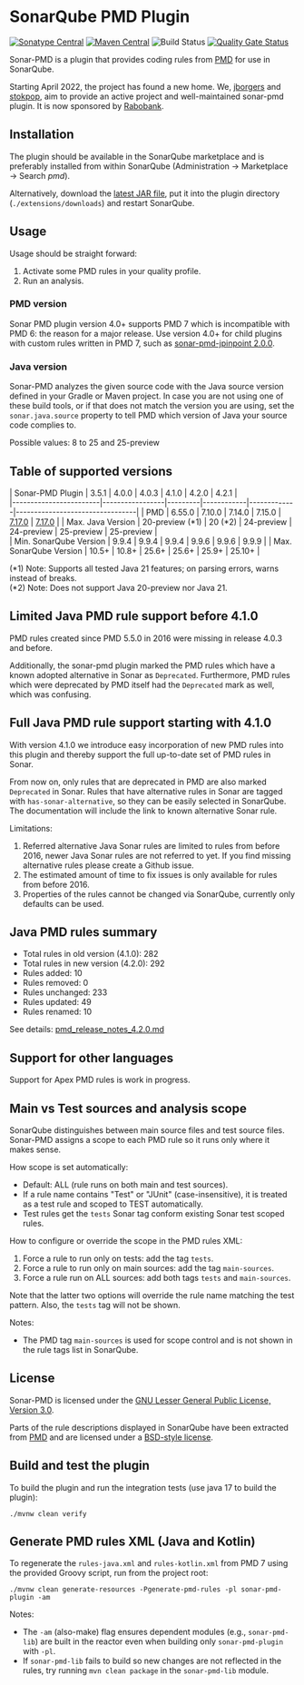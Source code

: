 # SonarQube PMD Plugin 

[![Sonatype Central](https://maven-badges.sml.io/sonatype-central/org.sonarsource.pmd/sonar-pmd-plugin/badge.svg)](https://maven-badges.sml.io/sonatype-central/org.sonarsource.pmd/sonar-pmd-plugin)
[![Maven Central](https://maven-badges.sml.io/maven-central/org.sonarsource.pmd/sonar-pmd-plugin/badge.svg)](https://maven-badges.sml.io/maven-central/org.sonarsource.pmd/sonar-pmd-plugin)
![Build Status](https://github.com/jborgers/sonar-pmd/actions/workflows/build.yml/badge.svg)
[![Quality Gate Status](https://sonarcloud.io/api/project_badges/measure?project=jborgers_sonar-pmd&metric=alert_status)](https://sonarcloud.io/summary/new_code?id=jborgers_sonar-pmd)

Sonar-PMD is a plugin that provides coding rules from [PMD](https://pmd.github.io/) for use in SonarQube.

Starting April 2022, the project has found a new home. We, [jborgers](https://github.com/jborgers) and [stokpop](https://github.com/stokpop), 
aim to provide an active project and well-maintained sonar-pmd plugin. It is now sponsored by [Rabobank](https://www.rabobank.com/).

## Installation
The plugin should be available in the SonarQube marketplace and is preferably installed from within SonarQube (Administration → Marketplace → Search _pmd_).

Alternatively, download the [latest JAR file](https://github.com/jborgers/sonar-pmd/releases/latest), put it into the plugin directory (`./extensions/downloads`) and restart SonarQube.

## Usage
Usage should be straight forward:
1. Activate some PMD rules in your quality profile.
2. Run an analysis.

### PMD version
Sonar PMD plugin version 4.0+ supports PMD 7 which is incompatible with PMD 6: the reason for a major release. 
Use version 4.0+ for child plugins with custom rules written in PMD 7, such as [sonar-pmd-jpinpoint 2.0.0](https://github.com/jborgers/sonar-pmd-jpinpoint/releases/tag/2.0.0).

### Java version
Sonar-PMD analyzes the given source code with the Java source version defined in your Gradle or Maven project.
In case you are not using one of these build tools, or if that does not match the version you are using, set the `sonar.java.source` property to tell PMD which version of Java your source code complies to. 

Possible values: 8 to 25 and 25-preview

## Table of supported versions
| Sonar-PMD Plugin       | 3.5.1           | 4.0.0   | 4.0.3      | 4.1.0       | 4.2.0         | 4.2.1           |  
|------------------------|-----------------|---------|------------|-------------|---------------------------------| 
| PMD                    | 6.55.0          | 7.10.0  | 7.14.0     | 7.15.0      | [7.17.0](https://github.com/pmd/pmd/releases/tag/pmd_releases%2F7.17.0) | [7.17.0](https://github.com/pmd/pmd/releases/tag/pmd_releases%2F7.17.0)   |
| Max. Java Version      | 20-preview (*1) | 20 (*2) | 24-preview | 24-preview  | 25-preview    | 25-preview      |  
| Min. SonarQube Version | 9.9.4           | 9.9.4   | 9.9.4      | 9.9.6       | 9.9.6         | 9.9.9           | 
| Max. SonarQube Version | 10.5+           | 10.8+   | 25.6+      | 25.6+       | 25.9+         | 25.10+          | 

(*1) Note: Supports all tested Java 21 features; on parsing errors, warns instead of breaks.   
(*2) Note: Does not support Java 20-preview nor Java 21.

## Limited Java PMD rule support before 4.1.0
PMD rules created since PMD 5.5.0 in 2016 were missing in release 4.0.3 and before.

Additionally, the sonar-pmd plugin marked the PMD rules which have a known adopted alternative in Sonar as `Deprecated`. 
Furthermore, PMD rules which were deprecated by PMD itself had the `Deprecated` mark as well, which was confusing. 

## Full Java PMD rule support starting with 4.1.0
With version 4.1.0 we introduce easy incorporation of new PMD rules into this plugin and thereby support the full up-to-date set of PMD rules in Sonar.

From now on, only rules that are deprecated in PMD are also marked `Deprecated` in Sonar. Rules that have alternative rules in Sonar are tagged with 
`has-sonar-alternative`, so they can be easily selected in SonarQube. The documentation will include the link to known alternative Sonar rule.

Limitations:
1. Referred alternative Java Sonar rules are limited to rules from before 2016, newer Java Sonar rules are not referred to yet. 
If you find missing alternative rules please create a Github issue.
2. The estimated amount of time to fix issues is only available for rules from before 2016.
3. Properties of the rules cannot be changed via SonarQube, currently only defaults can be used.

## Java PMD rules summary

- Total rules in old version (4.1.0): 282
- Total rules in new version (4.2.0): 292
- Rules added: 10
- Rules removed: 0
- Rules unchanged: 233
- Rules updated: 49
- Rules renamed: 10

See details: [pmd_release_notes_4.2.0.md](docs/pmd_release_notes_4.2.0.md)

## Support for other languages
Support for Apex PMD rules is work in progress. 

## Main vs Test sources and analysis scope
SonarQube distinguishes between main source files and test source files.
Sonar-PMD assigns a scope to each PMD rule so it runs only where it makes sense.

How scope is set automatically:
- Default: ALL (rule runs on both main and test sources).
- If a rule name contains "Test" or "JUnit" (case-insensitive), it is treated as a test rule and scoped to TEST automatically. 
- Test rules get the `tests` Sonar tag conform existing Sonar test scoped rules.

How to configure or override the scope in the PMD rules XML:
1. Force a rule to run only on tests: add the tag `tests`.
1. Force a rule to run only on main sources: add the tag `main-sources`.
1. Force a rule run on ALL sources: add both tags `tests` and `main-sources`. 

Note that the latter two options will override the rule name matching the test pattern. Also, the `tests` tag will not be shown.

Notes:
- The PMD tag `main-sources` is used for scope control and is not shown in the rule tags list in SonarQube.

## License
Sonar-PMD is licensed under the [GNU Lesser General Public License, Version 3.0](https://github.com/jborgers/sonar-pmd/blob/master/LICENSE.md).

Parts of the rule descriptions displayed in SonarQube have been extracted from [PMD](https://pmd.github.io/) and are licensed under a [BSD-style license](https://github.com/pmd/pmd/blob/master/LICENSE).  

## Build and test the plugin
To build the plugin and run the integration tests (use java 17 to build the plugin):

    ./mvnw clean verify

## Generate PMD rules XML (Java and Kotlin)
To regenerate the `rules-java.xml` and `rules-kotlin.xml` from PMD 7 using the provided Groovy script, run from the project root:

    ./mvnw clean generate-resources -Pgenerate-pmd-rules -pl sonar-pmd-plugin -am

Notes:
- The `-am` (also-make) flag ensures dependent modules (e.g., `sonar-pmd-lib`) are built in the reactor even when building only `sonar-pmd-plugin` with `-pl`.
- If `sonar-pmd-lib` fails to build so new changes are not reflected in the rules, try running `mvn clean package` in the `sonar-pmd-lib` module.
   
